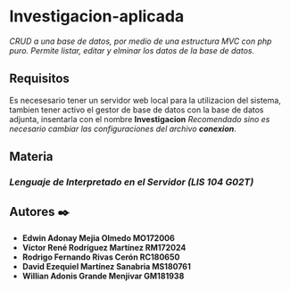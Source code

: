 # Investigacion-aplicada

_CRUD a una base de datos, por medio de una estructura MVC con php puro. Permite listar, editar y elminar los datos de la base de datos._

## Requisitos

Es necesesario tener un servidor web local para la utilizacion del sistema, tambien tener activo el gestor de base de datos con la base de datos adjunta, insentarla con el nombre **Investigacion** _Recomendado sino es necesario cambiar las configuraciones del archivo **conexion**_.

## Materia

### _Lenguaje de Interpretado en el Servidor (LIS 104 G02T)_

## Autores ✒️

- **Edwin Adonay Mejia Olmedo MO172006**
- **Víctor René Rodríguez Martínez RM172024**
- **Rodrigo Fernando Rivas Cerón RC180650**
- **David Ezequiel Martínez Sanabria MS180761**
- **Willian Adonis Grande Menjivar GM181938**
